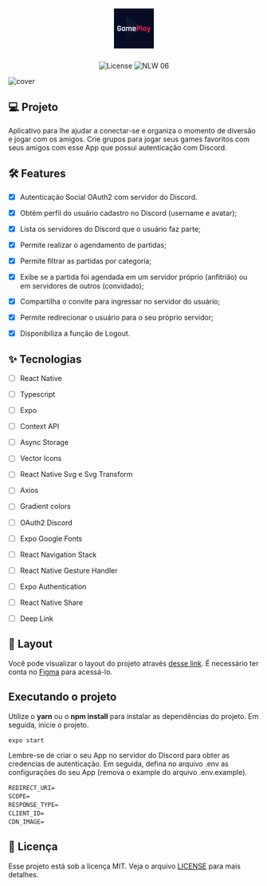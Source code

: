 <h1 align="center">
  <img alt="GamePlay" height="80" title="Plant Manager" src="https://github.com/Vitor-Klein/NLW-6-Trilha-ReactNative/blob/master/assets/icon.png" />
</h1>

<p align="center">
  <img alt="License" src="https://img.shields.io/static/v1?label=license&message=MIT&color=E51C44&labelColor=0A1033">

 <img src="https://img.shields.io/static/v1?label=NLW&message=06&color=E51C44&labelColor=0A1033" alt="NLW 06" />
</p>

![cover](https://github.com/rocketseat-education/nlw-06-react-native/blob/master/.github/cover.png?style=flat?style=flat)

## 💻 Projeto
Aplicativo para lhe ajudar a conectar-se e organiza o momento de diversão e jogar com os amigos. Crie grupos para jogar seus games favoritos com seus amigos com esse App que possui autenticação com Discord.


## :hammer_and_wrench: Features 

-   [x] Autenticação Social OAuth2 com servidor do Discord.
-   [x] Obtém perfil do usuário cadastro no Discord (username e avatar);
-   [x] Lista os servidores do Discord que o usuário faz parte;
-   [x] Permite realizar o agendamento de partidas;
-   [x] Permite filtrar as partidas por categoria;
-   [x] Exibe se a partida foi agendada em um servidor próprio (anfitrião) ou em servidores de outros (convidado);
-   [x] Compartilha o convite para ingressar no servidor do usuário;
-   [x] Permite redirecionar o usuário para o seu próprio servidor;
-   [x] Disponibiliza a função de Logout.


## ✨ Tecnologias

-   [ ] React Native
-   [ ] Typescript
-   [ ] Expo
-   [ ] Context API
-   [ ] Async Storage
-   [ ] Vector Icons
-   [ ] React Native Svg e Svg Transform
-   [ ] Axios
-   [ ] Gradient colors
-   [ ] OAuth2 Discord 
-   [ ] Expo Google Fonts
-   [ ] React Navigation Stack
-   [ ] React Native Gesture Handler
-   [ ] Expo Authentication
-   [ ] React Native Share
-   [ ] Deep Link


## 🔖 Layout

Você pode visualizar o layout do projeto através [desse link](https://www.figma.com/file/ioe8Aaznk25tBwYXHqPQz5/GamePlay---NLW-Together-(Copy)?node-id=58913%3A83). É necessário ter conta no [Figma](http://figma.com/) para acessá-lo.


## Executando o projeto

Utilize o **yarn** ou o **npm install** para instalar as dependências do projeto.
Em seguida, inicie o projeto.

```cl
expo start
```

Lembre-se de criar o seu App no servidor do Discord para obter as credencias de autenticação. Em seguida, defina no arquivo .env as configurações do seu App (remova o example do arquivo .env.example).
 
 ```cl
REDIRECT_URI=
SCOPE=
RESPONSE_TYPE=
CLIENT_ID=
CDN_IMAGE=
```


## 📄 Licença

Esse projeto está sob a licença MIT. Veja o arquivo [LICENSE](LICENSE.md) para mais detalhes.

<br />

